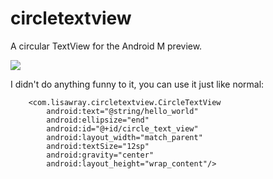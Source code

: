 # circletextview
A circular TextView for the Android M preview.

<img src="https://github.com/lisawray/circletextview/blob/master/screenshot.png?raw=true"/>

I didn't do anything funny to it, you can use it just like normal:
```
    <com.lisawray.circletextview.CircleTextView
        android:text="@string/hello_world"
        android:ellipsize="end"
        android:id="@+id/circle_text_view"
        android:layout_width="match_parent"
        android:textSize="12sp"
        android:gravity="center"
        android:layout_height="wrap_content"/>
```
